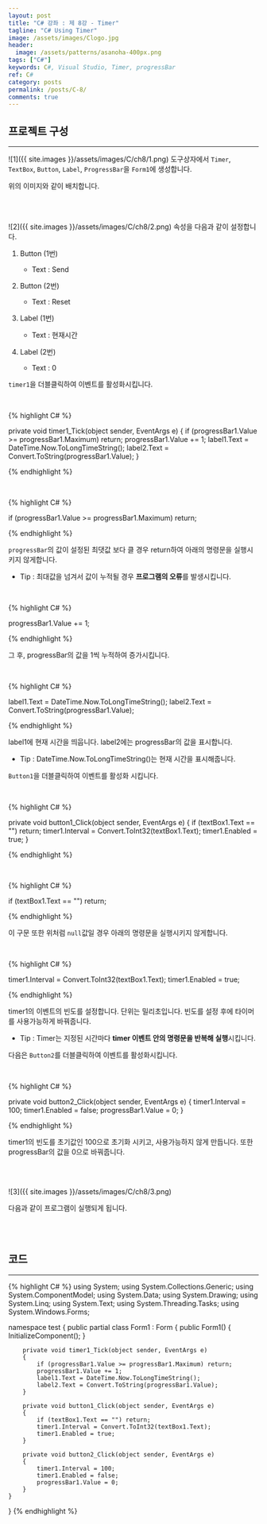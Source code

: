 ```yaml
---
layout: post
title: "C# 강좌 : 제 8강 - Timer"
tagline: "C# Using Timer"
image: /assets/images/Clogo.jpg
header:
  image: /assets/patterns/asanoha-400px.png
tags: ["C#"]
keywords: C#, Visual Studio, Timer, progressBar
ref: C#
category: posts
permalink: /posts/C-8/
comments: true
---
```


## 프로젝트 구성 ##
----------

![1]({{ site.images }}/assets/images/C/ch8/1.png)
도구상자에서 `Timer`, `TextBox`, `Button`, `Label`, `ProgressBar`을 `Form1`에 생성합니다.

위의 이미지와 같이 배치합니다.

<br>
<br>

![2]({{ site.images }}/assets/images/C/ch8/2.png)
속성을 다음과 같이 설정합니다.


1. Button (1번)
    * Text : Send

2. Button (2번)
    * Text :  Reset
	
3. Label (1번)
    *	Text : 현재시간

4. Label (2번)
    * Text : 0


`timer1`을 더블클릭하여 이벤트를 활성화시킵니다.

<br>

{% highlight C# %}

private void timer1_Tick(object sender, EventArgs e)
{
    if (progressBar1.Value >= progressBar1.Maximum) return;
    progressBar1.Value += 1;
    label1.Text = DateTime.Now.ToLongTimeString();
    label2.Text = Convert.ToString(progressBar1.Value);
}

{% endhighlight %}

<br>

{% highlight C# %}

if (progressBar1.Value >= progressBar1.Maximum) return;

{% endhighlight %}

`progressBar`의 값이 설정된 최댓값 보다 클 경우 return하여 아래의 명령문을 실행시키지 않게합니다.

* Tip : 최대값을 넘겨서 값이 누적될 경우 **프로그램의 오류**를 발생시킵니다.

<br>

{% highlight C# %}

progressBar1.Value += 1;

{% endhighlight %}

그 후, progressBar의 값을 1씩 누적하여 증가시킵니다.

<br>

{% highlight C# %}

label1.Text = DateTime.Now.ToLongTimeString();
label2.Text = Convert.ToString(progressBar1.Value);

{% endhighlight %}

label1에 현재 시간을 띄웁니다. label2에는 progressBar의 값을 표시합니다.

* Tip : DateTime.Now.ToLongTimeString()는 현재 시간을 표시해줍니다.

`Button1`을 더블클릭하여 이벤트를 활성화 시킵니다.

<br>

{% highlight C# %}

private void button1_Click(object sender, EventArgs e)
{
    if (textBox1.Text == "") return;
    timer1.Interval = Convert.ToInt32(textBox1.Text);
    timer1.Enabled = true;
}

{% endhighlight %}

<br>

{% highlight C# %}

if (textBox1.Text == "") return;

{% endhighlight %}

이 구문 또한 위처럼 `null`값일 경우 아래의 명령문을 실행시키지 않게합니다.

<br>

{% highlight C# %}

timer1.Interval = Convert.ToInt32(textBox1.Text);
timer1.Enabled = true;

{% endhighlight %}

timer1의 이벤트의 빈도를 설정합니다. 단위는 밀리초입니다. 빈도를 설정 후에 타이머를 사용가능하게 바꿔줍니다.

* Tip : Timer는 지정된 시간마다 **timer 이벤트 안의 명령문을 반복해 실행**시킵니다.

다음은 `Button2`를 더블클릭하여 이벤트를 활성화시킵니다.

<br>

{% highlight C# %}

private void button2_Click(object sender, EventArgs e)
{
    timer1.Interval = 100;
    timer1.Enabled = false;
    progressBar1.Value = 0;
}

{% endhighlight %}

timer1의 빈도를 초기값인 100으로 초기화 시키고, 사용가능하지 않게 만듭니다. 또한 progressBar의 값을 0으로 바꿔줍니다.

<br>
<br>

![3]({{ site.images }}/assets/images/C/ch8/3.png)

다음과 같이 프로그램이 실행되게 됩니다.

<br>
<br>

## 코드 ##
----------

{% highlight C# %}
using System;
using System.Collections.Generic;
using System.ComponentModel;
using System.Data;
using System.Drawing;
using System.Linq;
using System.Text;
using System.Threading.Tasks;
using System.Windows.Forms;

namespace test
{
    public partial class Form1 : Form
    {
        public Form1()
        {
            InitializeComponent();
        }

        private void timer1_Tick(object sender, EventArgs e)
        {
            if (progressBar1.Value >= progressBar1.Maximum) return;
            progressBar1.Value += 1;
            label1.Text = DateTime.Now.ToLongTimeString();
            label2.Text = Convert.ToString(progressBar1.Value);
        }

        private void button1_Click(object sender, EventArgs e)
        {
            if (textBox1.Text == "") return;
            timer1.Interval = Convert.ToInt32(textBox1.Text);
            timer1.Enabled = true;
        }

        private void button2_Click(object sender, EventArgs e)
        {
            timer1.Interval = 100;
            timer1.Enabled = false;
            progressBar1.Value = 0;
        }
    }
}
{% endhighlight %}
